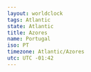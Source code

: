```yaml
---
layout: worldclock
tags: Atlantic
state: Atlantic
title: Azores
name: Portugal
iso: PT
timezone: Atlantic/Azores
utc: UTC -01:42
---
```


